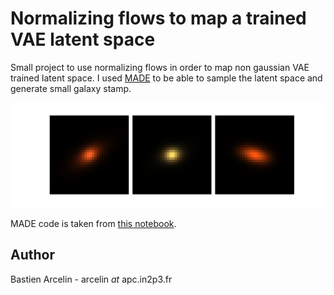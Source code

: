 # Normalizing flows to map a trained VAE latent space

Small project to use normalizing flows in order to map non gaussian VAE trained latent space. I used [MADE](https://arxiv.org/abs/1502.03509) to be able to sample the latent space and generate small galaxy stamp.

<p align="center">
  <img src="/img/gal_vae.pdf" title="field_image">
</p>

MADE code is taken from [this notebook](https://dirmeier.github.io/etudes/normalizing_flows.html).

## Author
Bastien Arcelin - arcelin *at* apc.in2p3.fr

